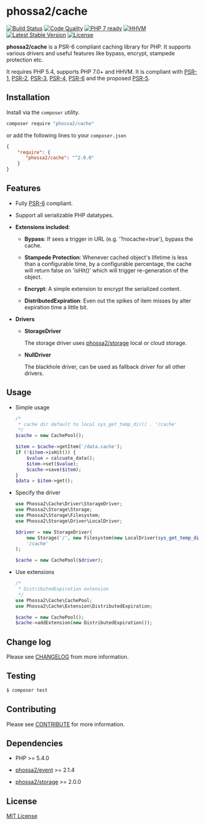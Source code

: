 # phossa2/cache
[![Build Status](https://travis-ci.org/phossa2/cache.svg?branch=master)](https://travis-ci.org/phossa2/cache)
[![Code Quality](https://scrutinizer-ci.com/g/phossa2/cache/badges/quality-score.png?b=master)](https://scrutinizer-ci.com/g/phossa2/cache/)
[![PHP 7 ready](http://php7ready.timesplinter.ch/phossa2/cache/master/badge.svg)](https://travis-ci.org/phossa2/cache)
[![HHVM](https://img.shields.io/hhvm/phossa2/cache.svg?style=flat)](http://hhvm.h4cc.de/package/phossa2/cache)
[![Latest Stable Version](https://img.shields.io/packagist/vpre/phossa2/cache.svg?style=flat)](https://packagist.org/packages/phossa2/cache)
[![License](https://poser.pugx.org/phossa2/cache/license)](http://mit-license.org/)

**phossa2/cache** is a PSR-6 compliant caching library for PHP. It supports
various drivers and useful features like bypass, encrypt, stampede protection
etc.

It requires PHP 5.4, supports PHP 7.0+ and HHVM. It is compliant with [PSR-1][PSR-1],
[PSR-2][PSR-2], [PSR-3][PSR-3], [PSR-4][PSR-4], [PSR-6][PSR-6] and the proposed
[PSR-5][PSR-5].

[PSR-1]: http://www.php-fig.org/psr/psr-1/ "PSR-1: Basic Coding Standard"
[PSR-2]: http://www.php-fig.org/psr/psr-2/ "PSR-2: Coding Style Guide"
[PSR-3]: http://www.php-fig.org/psr/psr-3/ "PSR-3: Logger Interface"
[PSR-4]: http://www.php-fig.org/psr/psr-4/ "PSR-4: Autoloader"
[PSR-5]: https://github.com/phpDocumentor/fig-standards/blob/master/proposed/phpdoc.md "PSR-5: PHPDoc"
[PSR-6]: http://www.php-fig.org/psr/psr-6/ "PSR-6: Caching Interface"

Installation
---
Install via the `composer` utility.

```bash
composer require "phossa2/cache"
```

or add the following lines to your `composer.json`

```json
{
    "require": {
       "phossa2/cache": "^2.0.0"
    }
}
```

Features
---

- Fully [PSR-6][PSR-6] compliant.

- Support all serializable PHP datatypes.

- **Extensions included**:

  - **Bypass**: If sees a trigger in URL (e.g. '?nocache=true'), bypass the
    cache.

  - **Stampede Protection**: Whenever cached object's lifetime is less than a
    configurable time, by a configurable percentage, the cache will return false
    on 'isHit()' which will trigger re-generation of the object.

  - **Encrypt**: A simple extension to encrypt the serialized content.

  - **DistributedExpiration**: Even out the spikes of item misses by alter
    expiration time a little bit.

- **Drivers**

  - **StorageDriver**

    The storage driver uses [phossa2/storage](https://github.com/phossa2/storage)
    local or cloud storage.

  - **NullDriver**

    The blackhole driver, can be used as fallback driver for all other drivers.

Usage
--

- Simple usage

  ```php
  /*
   * cache dir default to local sys_get_temp_dir() . '/cache'
   */
  $cache = new CachePool();

  $item = $cache->getItem('/data.cache');
  if (!$item->isHit()) {
      $value = calcuate_data();
      $item->set($value);
      $cache->save($item);
  }
  $data = $item->get();
  ```

- Specify the driver

  ```php
  use Phossa2\Cache\Driver\StorageDriver;
  use Phossa2\Storage\Storage;
  use Phossa2\Storage\Filesystem;
  use Phossa2\Storage\Driver\LocalDriver;

  $driver = new StorageDriver(
      new Storage('/', new Filesystem(new LocalDriver(sys_get_temp_dir()))),
      '/cache'
  );

  $cache = new CachePool($driver);
  ```

- Use extensions

  ```php
  /*
   * DistributedExpiration extension
   */
  use Phossa2\Cache\CachePool;
  use Phossa2\Cache\Extension\DistributedExpiration;

  $cache = new CachePool();
  $cache->addExtension(new DistributedExpiration());
  ```

Change log
---

Please see [CHANGELOG](CHANGELOG.md) from more information.

Testing
---

```bash
$ composer test
```

Contributing
---

Please see [CONTRIBUTE](CONTRIBUTE.md) for more information.

Dependencies
---

- PHP >= 5.4.0

- [phossa2/event](https://github.com/phossa2/event) >= 2.1.4

- [phossa2/storage](https://github.com/phossa2/storage) >= 2.0.0

License
---

[MIT License](http://mit-license.org/)

